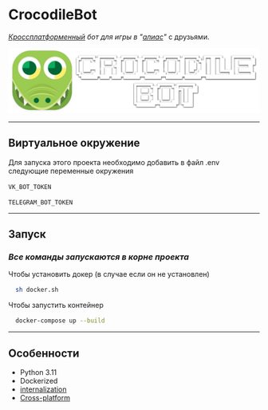 
# CrocodileBot

[supported_platforms]: ## "VK | Telegram"
[supported_languages]: ## "Русский | English"
[what_is_alias]: ## "Словесный варинт игры \"крокодил\""
 
_[Кроссплатформенный][supported_platforms] бот для игры в "[алиас][what_is_alias]"_ с друзьями.

![logo](/assets/logo.png)



---

## Виртуальное окружение

Для запуска этого проекта необходимо добавить в файл .env следующие переменные окружения

`VK_BOT_TOKEN`

`TELEGRAM_BOT_TOKEN`

---

## Запуск

### _Все команды запускаются в корне проекта_

Чтобы установить докер (в случае если он не установлен)
```bash
  sh docker.sh
```

Чтобы запустить контейнер
```bash
  docker-compose up --build
```

---

## Особенности

- Python 3.11
- Dockerized
- [internalization][supported_languages]
- [Cross-platform][supported_platforms]

